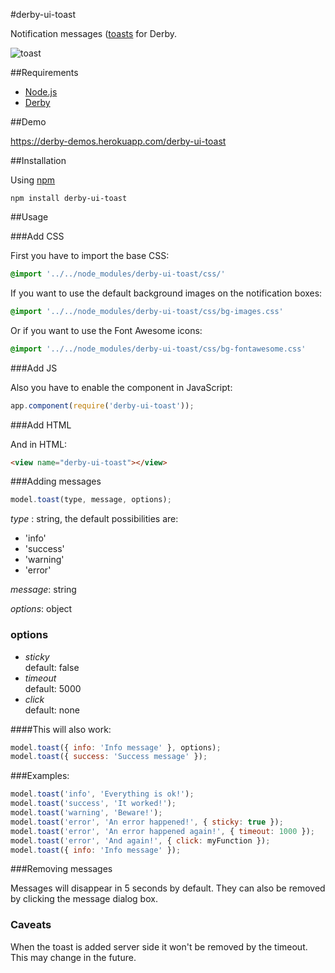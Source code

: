 #derby-ui-toast

Notification messages ([toasts](http://en.wikipedia.org/wiki/Toast_(computing\))) for Derby.

![toast](https://f.cloud.github.com/assets/433707/966450/571f6b72-0549-11e3-946b-8b062879d7c5.png)

##Requirements

- [Node.js](http://nodejs.org)
- [Derby](http://derbyjs.com/)


##Demo

https://derby-demos.herokuapp.com/derby-ui-toast

##Installation

Using [npm](https://npmjs.org/)

`npm install derby-ui-toast`


##Usage

###Add CSS

First you have to import the base CSS:
```css
@import '../../node_modules/derby-ui-toast/css/'
```

If you want to use the default background images on the notification boxes:
```css
@import '../../node_modules/derby-ui-toast/css/bg-images.css'
```

Or if you want to use the Font Awesome icons:

```css
@import '../../node_modules/derby-ui-toast/css/bg-fontawesome.css'
```

###Add JS

Also you have to enable the component in JavaScript:

```javascript
app.component(require('derby-ui-toast'));
```

###Add HTML

And in HTML:

```html
<view name="derby-ui-toast"></view>
```

###Adding messages

```javascript
model.toast(type, message, options);
```

*type* : string, the default possibilities are:

- 'info'
- 'success'
- 'warning'
- 'error'

*message*: string

*options*: object

### options

- *sticky*  
	default: false
- *timeout*  
	default: 5000
- *click*  
	default: none

####This will also work:

```javascript
model.toast({ info: 'Info message' }, options);
model.toast({ success: 'Success message' });
```

###Examples:

```javascript
model.toast('info', 'Everything is ok!');
model.toast('success', 'It worked!');
model.toast('warning', 'Beware!');
model.toast('error', 'An error happened!', { sticky: true });
model.toast('error', 'An error happened again!', { timeout: 1000 });
model.toast('error', 'And again!', { click: myFunction });
model.toast({ info: 'Info message' });
```


###Removing messages

Messages will disappear in 5 seconds by default. They can also be removed by clicking the message dialog box.


### Caveats

When the toast is added server side it won't be removed by the timeout. This may change in the future.
